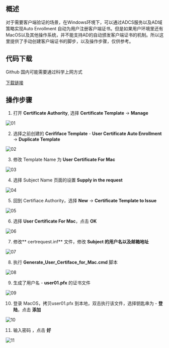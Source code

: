 ## 概述

对于需要客户端验证的场景，在Windows环境下，可以通过ADCS服务以及AD域策略实现Auto Enrollment 自动为用户注册客户端证书。但是如果用户环境里还有MacOS以及其他操作系统，并不能支持AD的自动颁发客户端证书的机制。所以这里提供了手动创建客户端证书的脚步，以及操作步骤，仅供参考。



## 代码下载 

Github 国内可能需要通过科学上网方式

[下载链接](https://github.com/gtitony/IT-Operation/tree/main/Generate%20User%20Certificate%20for%20MacOS)



## 操作步骤

1. 打开 **Certificate Authority**, 选择 **Certificate Template** -> **Manage** 

![01](https://github.com/gtitony/IT-Operation/blob/bcf6182cd4f732174f5e30a26ec984781207e5ec/Generate%20User%20Certificate%20for%20MacOS/images/1.png)

2. 选择之前创建的 **Cerififace Template** - **User Certificate Auto Enrollment** -> **Duplicate Template**

![02](https://github.com/gtitony/IT-Operation/blob/bcf6182cd4f732174f5e30a26ec984781207e5ec/Generate%20User%20Certificate%20for%20MacOS/images/2.png)

3. 修改 Template Name 为 **User Certificate For Mac**

![03](https://github.com/gtitony/IT-Operation/blob/bcf6182cd4f732174f5e30a26ec984781207e5ec/Generate%20User%20Certificate%20for%20MacOS/images/3.png)

4. 选择 Subject Name 页面的设置 **Supply in the request**

![04](https://github.com/gtitony/IT-Operation/blob/bcf6182cd4f732174f5e30a26ec984781207e5ec/Generate%20User%20Certificate%20for%20MacOS/images/4.png)

5. 回到 Certifiace Authority，选择 **New** -> **Certificate Template to Issue**

![05](https://github.com/gtitony/IT-Operation/blob/bcf6182cd4f732174f5e30a26ec984781207e5ec/Generate%20User%20Certificate%20for%20MacOS/images/5.png)

6. 选择 **User Certificate For Mac**，点击 **OK**

![06](https://github.com/gtitony/IT-Operation/blob/bcf6182cd4f732174f5e30a26ec984781207e5ec/Generate%20User%20Certificate%20for%20MacOS/images/6.png)

7. 修改** certrequest.inf** 文件，修改 **Subject 的用户名以及邮箱地址**

![07](https://github.com/gtitony/IT-Operation/blob/0e61881e34d7d4dc22799e879a8e889359c1dad6/Generate%20User%20Certificate%20for%20MacOS/images/7.png)

8. 执行 **Generate_User_Certiface_for_Mac.cmd** 脚本 

![08](https://github.com/gtitony/IT-Operation/blob/0e61881e34d7d4dc22799e879a8e889359c1dad6/Generate%20User%20Certificate%20for%20MacOS/images/8.png)

9. 生成了用户名 - **user01.pfx** 的证书文件

![09](https://github.com/gtitony/IT-Operation/blob/0e61881e34d7d4dc22799e879a8e889359c1dad6/Generate%20User%20Certificate%20for%20MacOS/images/9.png)

10. 登录 MacOS，拷贝user01.pfx 到本地，双击执行该文件，选择钥匙串为 - **登陆**，点击 **添加**

![10](https://github.com/gtitony/IT-Operation/blob/5f16e98d7da87c14f2b269849b6bcb965eb5f230/Generate%20User%20Certificate%20for%20MacOS/images/10.png)

11. 输入密码 ，点击 **好**

![11](https://github.com/gtitony/IT-Operation/blob/5f16e98d7da87c14f2b269849b6bcb965eb5f230/Generate%20User%20Certificate%20for%20MacOS/images/11.png)

